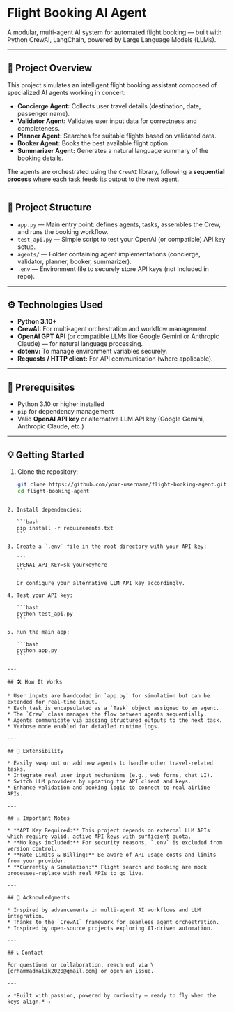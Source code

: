 # Flight Booking AI Agent

A modular, multi-agent AI system for automated flight booking — built with Python CrewAI, LangChain, powered by Large Language Models (LLMs).

---

## 🚀 Project Overview

This project simulates an intelligent flight booking assistant composed of specialized AI agents working in concert:

- **Concierge Agent:** Collects user travel details (destination, date, passenger name).
- **Validator Agent:** Validates user input data for correctness and completeness.
- **Planner Agent:** Searches for suitable flights based on validated data.
- **Booker Agent:** Books the best available flight option.
- **Summarizer Agent:** Generates a natural language summary of the booking details.

The agents are orchestrated using the `CrewAI` library, following a **sequential process** where each task feeds its output to the next agent.

---

## 📂 Project Structure

- `app.py` — Main entry point: defines agents, tasks, assembles the Crew, and runs the booking workflow.
- `test_api.py` — Simple script to test your OpenAI (or compatible) API key setup.
- `agents/` — Folder containing agent implementations (concierge, validator, planner, booker, summarizer).
- `.env` — Environment file to securely store API keys (not included in repo).

---

## ⚙️ Technologies Used

- **Python 3.10+**
- **CrewAI:** For multi-agent orchestration and workflow management.
- **OpenAI GPT API** (or compatible LLMs like Google Gemini or Anthropic Claude) — for natural language processing.
- **dotenv:** To manage environment variables securely.
- **Requests / HTTP client:** For API communication (where applicable).

---

## 🔑 Prerequisites

- Python 3.10 or higher installed
- `pip` for dependency management
- Valid **OpenAI API key** or alternative LLM API key (Google Gemini, Anthropic Claude, etc.)

---

## 💡 Getting Started

1. Clone the repository:

   ```bash
   git clone https://github.com/your-username/flight-booking-agent.git
   cd flight-booking-agent
````

2. Install dependencies:

   ```bash
   pip install -r requirements.txt
   ```

3. Create a `.env` file in the root directory with your API key:

   ```
   OPENAI_API_KEY=sk-yourkeyhere
   ```

   Or configure your alternative LLM API key accordingly.

4. Test your API key:

   ```bash
   python test_api.py
   ```

5. Run the main app:

   ```bash
   python app.py
   ```

---

## 🛠️ How It Works

* User inputs are hardcoded in `app.py` for simulation but can be extended for real-time input.
* Each task is encapsulated as a `Task` object assigned to an agent.
* The `Crew` class manages the flow between agents sequentially.
* Agents communicate via passing structured outputs to the next task.
* Verbose mode enabled for detailed runtime logs.

---

## 🧩 Extensibility

* Easily swap out or add new agents to handle other travel-related tasks.
* Integrate real user input mechanisms (e.g., web forms, chat UI).
* Switch LLM providers by updating the API client and keys.
* Enhance validation and booking logic to connect to real airline APIs.

---

## ⚠️ Important Notes

* **API Key Required:** This project depends on external LLM APIs which require valid, active API keys with sufficient quota.
* **No keys included:** For security reasons, `.env` is excluded from version control.
* **Rate Limits & Billing:** Be aware of API usage costs and limits from your provider.
* **Currently a Simulation:** Flight search and booking are mock processes—replace with real APIs to go live.

---

## 🙏 Acknowledgments

* Inspired by advancements in multi-agent AI workflows and LLM integration.
* Thanks to the `CrewAI` framework for seamless agent orchestration.
* Inspired by open-source projects exploring AI-driven automation.

---

## 📞 Contact

For questions or collaboration, reach out via \[drhammadmalik2020@gmail.com] or open an issue.

---

> *Built with passion, powered by curiosity — ready to fly when the keys align.* ✈️


